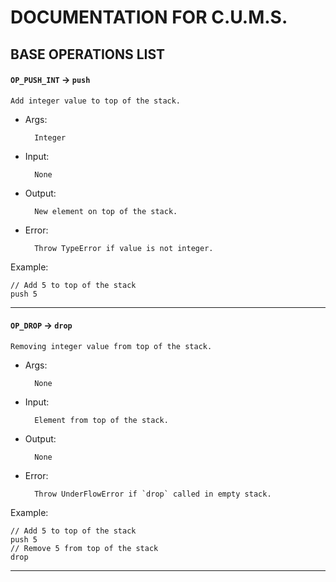 # DOCUMENTATION FOR C.U.M.S.


## BASE OPERATIONS LIST

#### `OP_PUSH_INT` -> `push`

	Add integer value to top of the stack.
- Args:
	
		Integer
- Input: 
	
		None
- Output: 
		
		New element on top of the stack.
- Error:

		Throw TypeError if value is not integer.
Example:
	
	// Add 5 to top of the stack
	push 5 


---
#### `OP_DROP` -> `drop`

	Removing integer value from top of the stack.
		
- Args:
	
		None
- Input: 
	
		Element from top of the stack.
- Output: 
	
		None

- Error:

		Throw UnderFlowError if `drop` called in empty stack.
Example:
	
	// Add 5 to top of the stack
	push 5 	
	// Remove 5 from top of the stack
	drop 	
---


	  
